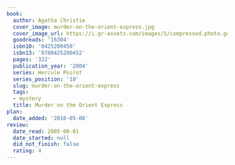 ```yaml
---
book:
  author: Agatha Christie
  cover_image: murder-on-the-orient-express.jpg
  cover_image_url: https://i.gr-assets.com/images/S/compressed.photo.goodreads.com/books/1388267702l/16304.jpg
  goodreads: '16304'
  isbn10: '0425200450'
  isbn13: '9780425200452'
  pages: '322'
  publication_year: '2004'
  series: Hercule Poirot
  series_position: '10'
  slug: murder-on-the-orient-express
  tags:
  - mystery
  title: Murder on the Orient Express
plan:
  date_added: '2016-05-08'
review:
  date_read: 2005-08-01
  date_started: null
  did_not_finish: false
  rating: 4
---
```

